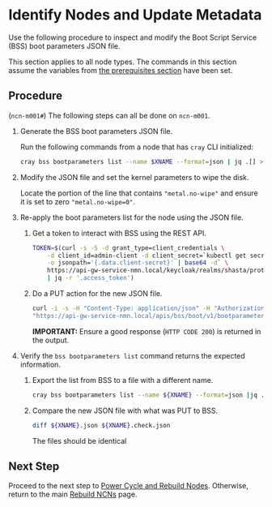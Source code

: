 # Identify Nodes and Update Metadata

Use the following procedure to inspect and modify the Boot Script Service \(BSS\) boot parameters JSON file.

This section applies to all node types. The commands in this section assume the variables from [the prerequisites section](Rebuild_NCNs.md#Prerequisites) have been set.

## Procedure

(`ncn-m001#`) The following steps can all be done on `ncn-m001`.

1. Generate the BSS boot parameters JSON file.

   Run the following commands from a node that has `cray` CLI initialized:

   ```bash
   cray bss bootparameters list --name $XNAME --format=json | jq .[] > ${XNAME}.json
   ```

1. Modify the JSON file and set the kernel parameters to wipe the disk.

   Locate the portion of the line that contains `"metal.no-wipe"` and ensure it is set to zero `"metal.no-wipe=0"`.

1. Re-apply the boot parameters list for the node using the JSON file.

   1. Get a token to interact with BSS using the REST API.

       ```bash
       TOKEN=$(curl -s -S -d grant_type=client_credentials \
           -d client_id=admin-client -d client_secret=`kubectl get secrets admin-client-auth \
           -o jsonpath='{.data.client-secret}' | base64 -d` \
           https://api-gw-service-nmn.local/keycloak/realms/shasta/protocol/openid-connect/token \
           | jq -r '.access_token')
       ```

   1. Do a PUT action for the new JSON file.

       ```bash
       curl -i -s -H "Content-Type: application/json" -H "Authorization: Bearer ${TOKEN}" \
       "https://api-gw-service-nmn.local/apis/bss/boot/v1/bootparameters" -X PUT -d @./${XNAME}.json
       ```

       **IMPORTANT:** Ensure a good response \(`HTTP CODE 200`\) is returned in the output.

1. Verify the `bss bootparameters list` command returns the expected information.

   1. Export the list from BSS to a file with a different name.

       ```bash
       cray bss bootparameters list --name ${XNAME} --format=json |jq .[]> ${XNAME}.check.json
       ```

   1. Compare the new JSON file with what was PUT to BSS.

       ```bash
       diff ${XNAME}.json ${XNAME}.check.json
       ```

       The files should be identical

## Next Step

Proceed to the next step to [Power Cycle and Rebuild Nodes](Power_Cycle_and_Rebuild_Nodes.md). Otherwise, return to the main [Rebuild NCNs](Rebuild_NCNs.md) page.

